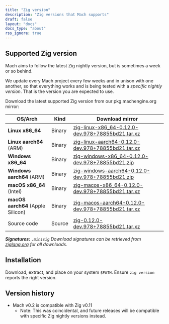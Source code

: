 ```yaml
---
title: "Zig version"
description: "Zig versions that Mach supports"
draft: false
layout: "docs"
docs_type: "about"
rss_ignore: true
---
```


## Supported Zig version

Mach aims to follow the latest Zig nightly version, but is sometimes a week or so behind.

We update every Mach project every few weeks and in unison with one another, so that everything works and is being tested with a _specific nightly version_. That is the version you are expected to use.

Download the latest supported Zig version from our pkg.machengine.org mirror:

| OS/Arch                           | Kind   | Download mirror                                                                                                                         |
| --------------------------------- | ------ | --------------------------------------------------------------------------------------------------------------------------------------- |
| **Linux x86_64**                  | Binary | [zig-linux-x86_64-0.12.0-dev.978+78855bd21.tar.xz](https://pkg.machengine.org/zig/zig-linux-x86_64-0.12.0-dev.978+78855bd21.tar.xz)   |
| **Linux aarch64** (ARM)           | Binary | [zig-linux-aarch64-0.12.0-dev.978+78855bd21.tar.xz](https://pkg.machengine.org/zig/zig-linux-aarch64-0.12.0-dev.978+78855bd21.tar.xz)     |
| **Windows x86_64**                | Binary | [zig-windows-x86_64-0.12.0-dev.978+78855bd21.zip](https://pkg.machengine.org/zig/zig-windows-x86_64-0.12.0-dev.978+78855bd21.zip)     |
| **Windows aarch64** (ARM)         | Binary | [zig-windows-aarch64-0.12.0-dev.978+78855bd21.zip](https://pkg.machengine.org/zig/zig-windows-aarch64-0.12.0-dev.978+78855bd21.zip)       |
| **macOS x86_64** (Intel)          | Binary | [zig-macos-x86_64-0.12.0-dev.978+78855bd21.tar.xz](https://pkg.machengine.org/zig/zig-macos-x86_64-0.12.0-dev.978+78855bd21.tar.xz)   |
| **macOS aarch64** (Apple Silicon) | Binary | [zig-macos-aarch64-0.12.0-dev.978+78855bd21.tar.xz](https://pkg.machengine.org/zig/zig-macos-aarch64-0.12.0-dev.978+78855bd21.tar.xz) |
| Source code                       | Source | [zig-0.12.0-dev.978+78855bd21.tar.xz](https://pkg.machengine.org/zig/zig-0.12.0-dev.978+78855bd21.tar.xz)                                 |

_**Signatures:** `.minisig` Download signatures can be retrieved from [ziglang.org](https://ziglang.org/download/) for all downloads._

## Installation

Download, extract, and place on your system `$PATH`. Ensure `zig version` reports the right version.

## Version history

* Mach v0.2 is compatible with Zig v0.11
  * Note: This was coincidental, and future releases will be compatible with specific Zig nightly versions instead.
